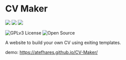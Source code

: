 # CV Maker
![](https://forthebadge.com/images/badges/uses-html.svg)
![](https://forthebadge.com/images/badges/uses-css.svg)
![](https://forthebadge.com/images/badges/uses-js.svg)

![GPLv3 License](https://img.shields.io/badge/License-GPL%20v3-yellow.svg)
![Open Source](https://badges.frapsoft.com/os/v1/open-source.svg?v=103)


A website to build your own CV using exiting templates.

demo: https://atefhares.github.io/CV-Maker/